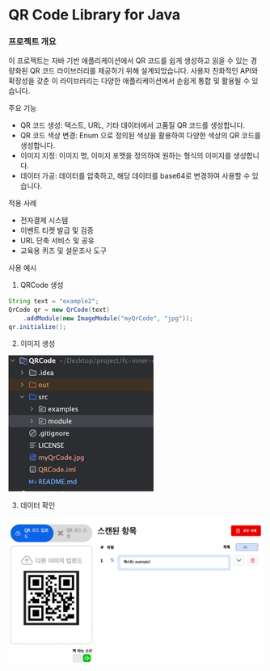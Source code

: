 # QR Code Library for Java

### 프로젝트 개요

이 프로젝트는 자바 기반 애플리케이션에서 QR 코드를 쉽게 생성하고 읽을 수 있는 경량화된 QR 코드 라이브러리를 제공하기 위해 설계되었습니다. 
사용자 친화적인 API와 확장성을 갖춘 이 라이브러리는 다양한 애플리케이션에서 손쉽게 통합 및 활용될 수 있습니다.

주요 기능
- QR 코드 생성: 텍스트, URL, 기타 데이터에서 고품질 QR 코드를 생성합니다.
- QR 코드 색상 변경: Enum 으로 정의된 색상을 활용하여 다양한 색상의 QR 코드를 생성합니다.
- 이미지 지정: 이미지 명, 이미지 포맷을 정의하여 원하는 형식의 이미지를 생성합니다.
- 데이터 가공: 데이터를 압축하고, 해당 데이터를 base64로 변경하여 사용할 수 있습니다.

적용 사례
- 전자결제 시스템
- 이벤트 티켓 발급 및 검증
- URL 단축 서비스 및 공유
- 교육용 퀴즈 및 설문조사 도구

사용 예시
1. QRCode 생성
```java
String text = "example2";
QrCode qr = new QrCode(text)
    .addModule(new ImageModule("myQrCode", "jpg"));
qr.initialize();
```

2. 이미지 생성

![img.png](readme/img.png)

3. 데이터 확인

![img.png](readme/img2.png)


